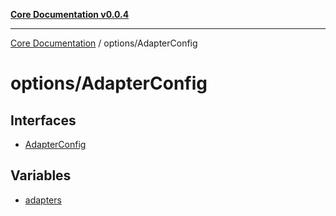[**Core Documentation v0.0.4**](../../README.md)

***

[Core Documentation](../../modules.md) / options/AdapterConfig

# options/AdapterConfig

## Interfaces

- [AdapterConfig](interfaces/AdapterConfig.md)

## Variables

- [adapters](variables/adapters.md)
